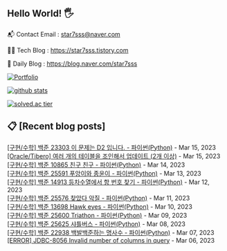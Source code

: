 ## Hello World! 🖐

📬 Contact Email : star7sss@naver.com

👨‍💻 Tech Blog : https://star7sss.tistory.com

🤪 Daily Blog : https://blog.naver.com/star7sss

[![Portfolio](https://img.shields.io/badge/Portfolio-%23000000.svg?style=for-the-badge&logo=firefox&logoColor=#FF7139)](https://fern-way-13f.notion.site/Jang-Thang-3b7b327981a2456c8ee5952eadb848b9)

[![github stats](https://github-readme-stats.vercel.app/api?username=jangThang&show_icons=true&hide_border=False)](https://star7sss.tistory.com)

[![solved.ac tier](http://mazassumnida.wtf/api/v2/generate_badge?boj=star7sss)](https://solved.ac/star7sss)

## 📋 [Recent blog posts]
[[구현/수학] 백준 23303 이 문제는 D2 입니다. - 파이썬(Python)](https://star7sss.tistory.com/724) - Mar 15, 2023<br>
[[Oracle/Tibero] 여러 개의 테이블을 조인해서 업데이트 (2개 이상)](https://star7sss.tistory.com/777) - Mar 15, 2023<br>
[[구현/수학] 백준 10865 친구 친구 - 파이썬(Python)](https://star7sss.tistory.com/723) - Mar 14, 2023<br>
[[구현/수학] 백준 25591 푸앙이와 종윤이 - 파이썬(Python)](https://star7sss.tistory.com/722) - Mar 13, 2023<br>
[[구현/수학] 백준 14913 등차수열에서 항 번호 찾기 - 파이썬(Python)](https://star7sss.tistory.com/721) - Mar 12, 2023<br>
[[구현/수학] 백준 25576 찾았다 악질 - 파이썬(Python)](https://star7sss.tistory.com/720) - Mar 11, 2023<br>
[[구현/수학] 백준 13698 Hawk eyes - 파이썬(Python)](https://star7sss.tistory.com/719) - Mar 10, 2023<br>
[[구현/수학] 백준 25600 Triathon - 파이썬(Python)](https://star7sss.tistory.com/718) - Mar 09, 2023<br>
[[구현/수학] 백준 25625 샤틀버스 - 파이썬(Python)](https://star7sss.tistory.com/717) - Mar 08, 2023<br>
[[구현/수학] 백준 22938 백발백준하는 명사수 - 파이썬(Python)](https://star7sss.tistory.com/716) - Mar 07, 2023<br>
[[ERROR] JDBC-8056 Invalid number of columns in query](https://star7sss.tistory.com/776) - Mar 06, 2023<br>
